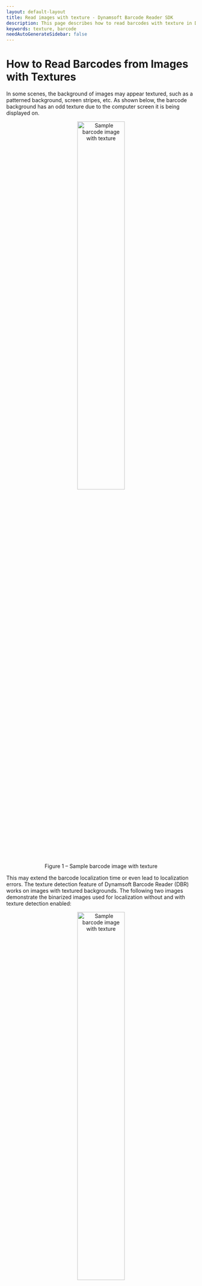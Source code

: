 ```yaml
---
layout: default-layout
title: Read images with texture - Dynamsoft Barcode Reader SDK
description: This page describes how to read barcodes with texture in Dynamsoft Barcode Reader SDK.
keywords: texture, barcode
needAutoGenerateSidebar: false
---
```


# How to Read Barcodes from Images with Textures

In some scenes, the background of images may appear textured, such as a patterned background, screen stripes, etc. As shown below, the barcode background has an odd texture due to the computer screen it is being displayed on.

<div align="center">
   <p><img src="assets/read-barcodes-with-texture/texture-image-sample.png" alt="Sample barcode image with texture" width="50%" /></p>
   <p>Figure 1 – Sample barcode image with texture</p>
</div>

This may extend the barcode localization time or even lead to localization errors. The texture detection feature of Dynamsoft Barcode Reader (DBR) works on images with textured backgrounds. The following two images demonstrate the binarized images used for localization without and with texture detection enabled:

<div align="center">
   <p><img src="assets/read-barcodes-with-texture/binary-before-texture-detect.png" alt="Sample barcode image with texture" width="50%"/></p>
   <p>Figure 2 – Binarized image without texture detection enabled</p>
</div>

<div align="center">
   <p><img src="assets/read-barcodes-with-texture/binary-after-texture-detect.png" alt="Sample barcode image with texture" width="50%"/></p>
   <p>Figure 3 – Binarized image with texture detection enabled</p>
</div>

As we can see, the binarized image with texture detection enabled is much better. Now we will demonstrate how to configure the parameter [`TextureDetectionModes`]({{ site.dcvb_parameters_reference }}image-parameter/texture-detection-modes.html) to enable texture detection.

## Example

Below is an example illustrating how to configure the parameter `TextureDetectionModes`.

* Update parameter `TextureDetectionModes` in your JSON template

    ```json
    {
        "CaptureVisionTemplates": [
            {
                "Name": "CV_0",
                "ImageROIProcessingNameArray": ["TA_0" ]
            }       
        ],
        "TargetROIDefOptions" : [
            {
                "Name": "TA_0",
                "TaskSettingNameArray": [ "BR_0" ]
            }
        ],
        "BarcodeReaderTaskSettingOptions": [
            {
                "Name" : "BR_0",
                "SectionImageParameterArray": [
                    {
                        "Section": "ST_REGION_PREDETECTION",
                        "ImageParameterName": "IP_0"
                    },
                    {
                        "Section": "ST_BARCODE_LOCALIZATION",
                        "ImageParameterName": "IP_0"
                    },
                    {
                        "Section": "ST_BARCODE_DECODING",
                        "ImageParameterName": "IP_0"
                    }
                ]
            }
        ],
        "ImageParameterOptions": [
            {
                "Name": "IP_0",
                "TextureDetectionModes": [
                    {
                        "Mode": "TDM_GENERAL_WIDTH_CONCENTRATION",
                        "Sensitivity": 5
                    }
                ]
            }
        ]
    }
    ```

* Apply the above settings following the article [Use Templates for Configuring Parameters]({{ site.features }}use-runtimesettings-or-templates.html#json-template).
